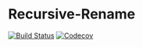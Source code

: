  # Recursive-Rename

 [![Build Status](https://travis-ci.org/HeroProtagonist/recursive-rename.svg?branch=master)](https://travis-ci.org/HeroProtagonist/recursive-rename)
[![Codecov](https://img.shields.io/codecov/c/github/HeroProtagonist/recursive-rename.svg)](https://codecov.io/github/HeroProtagonist/recursive-rename)

